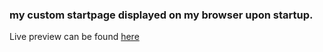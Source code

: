 ### my custom startpage displayed on my browser upon startup.
Live preview can be found [here](https://signifies.github.io/)
